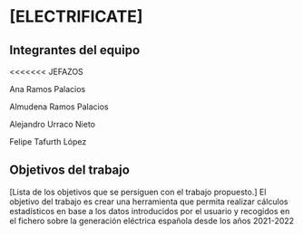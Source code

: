 # [ELECTRIFICATE]

## Integrantes del equipo

<<<<<<< JEFAZOS


Ana Ramos Palacios


Almudena Ramos Palacios


Alejandro Urraco Nieto


Felipe Tafurth López

## Objetivos del trabajo

[Lista de los objetivos que se persiguen con el trabajo propuesto.]
El objetivo del trabajo es crear una herramienta que permita realizar cálculos estadísticos en base a los datos introducidos por el usuario y recogidos en el fichero sobre la generación eléctrica española desde los años 2021-2022
